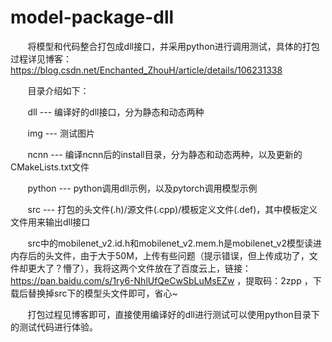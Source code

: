 # model-package-dll
&#160; &#160; &#160; &#160;将模型和代码整合打包成dll接口，并采用python进行调用测试，具体的打包过程详见博客：https://blog.csdn.net/Enchanted_ZhouH/article/details/106231338

&#160; &#160; &#160; &#160;目录介绍如下：

&#160; &#160; &#160; &#160;dll --- 编译好的dll接口，分为静态和动态两种

&#160; &#160; &#160; &#160;img --- 测试图片

&#160; &#160; &#160; &#160;ncnn --- 编译ncnn后的install目录，分为静态和动态两种，以及更新的CMakeLists.txt文件

&#160; &#160; &#160; &#160;python --- python调用dll示例，以及pytorch调用模型示例

&#160; &#160; &#160; &#160;src --- 打包的头文件(.h)/源文件(.cpp)/模板定义文件(.def)，其中模板定义文件用来输出dll接口

&#160; &#160; &#160; &#160;src中的mobilenet_v2.id.h和mobilenet_v2.mem.h是mobilenet_v2模型读进内存后的头文件，由于大于50M，上传有些问题（提示错误，但上传成功了，文件却更大了？懵了），我将这两个文件放在了百度云上，链接：https://pan.baidu.com/s/1ry6-NhlUfQeCwSbLuMsEZw ，提取码：2zpp ，下载后替换掉src下的模型头文件即可，省心~

&#160; &#160; &#160; &#160;打包过程见博客即可，直接使用编译好的dll进行测试可以使用python目录下的测试代码进行体验。